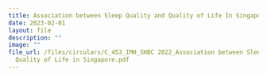 ```yaml
---
title: Association between Sleep Quality and Quality of Life In Singapore
date: 2023-02-01
layout: file
description: ""
image: ""
file_url: /files/circulars/C_453_IMH_SHBC 2022_Association between Sleep Quality and
  Quality of Life in Singapore.pdf
---
```

